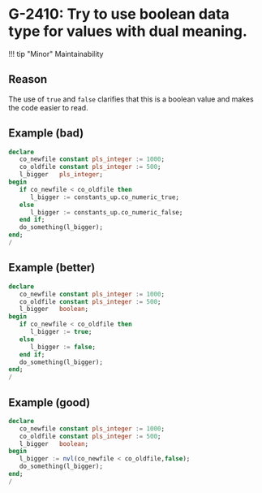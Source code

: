# G-2410: Try to use boolean data type for values with dual meaning.

!!! tip "Minor"
    Maintainability

## Reason

The use of `true` and `false` clarifies that this is a boolean value and makes the code easier to read.

## Example (bad)

``` sql
declare
   co_newfile constant pls_integer := 1000;
   co_oldfile constant pls_integer := 500;
   l_bigger   pls_integer;
begin
   if co_newfile < co_oldfile then
      l_bigger := constants_up.co_numeric_true;
   else
      l_bigger := constants_up.co_numeric_false;
   end if;
   do_something(l_bigger);
end;
/
```

## Example (better)

``` sql
declare
   co_newfile constant pls_integer := 1000;
   co_oldfile constant pls_integer := 500;
   l_bigger   boolean;
begin
   if co_newfile < co_oldfile then
      l_bigger := true;
   else
      l_bigger := false;
   end if;
   do_something(l_bigger);
end;
/
```

## Example (good)

``` sql
declare
   co_newfile constant pls_integer := 1000;
   co_oldfile constant pls_integer := 500;
   l_bigger   boolean;
begin
   l_bigger := nvl(co_newfile < co_oldfile,false);
   do_something(l_bigger);
end;
/
```